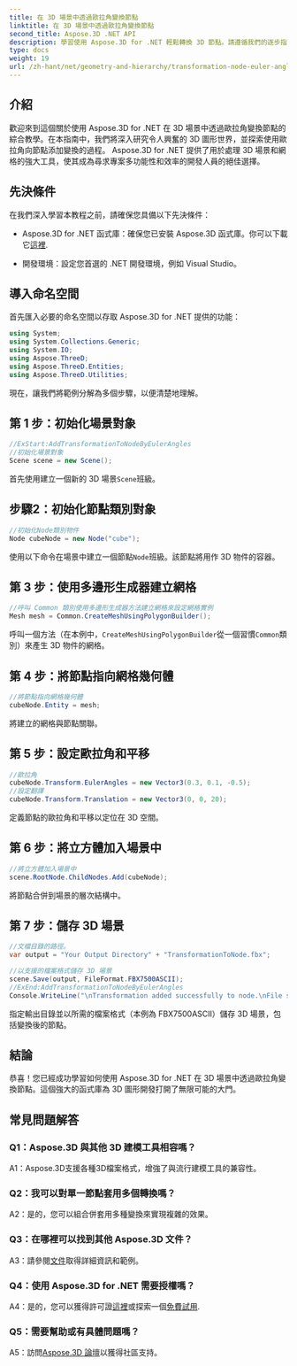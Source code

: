 ```yaml
---
title: 在 3D 場景中透過歐拉角變換節點
linktitle: 在 3D 場景中透過歐拉角變換節點
second_title: Aspose.3D .NET API
description: 學習使用 Aspose.3D for .NET 輕鬆轉換 3D 節點。請遵循我們的逐步指南，讓您的專案取得令人驚嘆的結果。
type: docs
weight: 19
url: /zh-hant/net/geometry-and-hierarchy/transformation-node-euler-angles/
---
```

## 介紹

歡迎來到這個關於使用 Aspose.3D for .NET 在 3D 場景中透過歐拉角變換節點的綜合教學。在本指南中，我們將深入研究令人興奮的 3D 圖形世界，並探索使用歐拉角向節點添加變換的過程。 Aspose.3D for .NET 提供了用於處理 3D 場景和網格的強大工具，使其成為尋求專案多功能性和效率的開發人員的絕佳選擇。

## 先決條件

在我們深入學習本教程之前，請確保您具備以下先決條件：

-  Aspose.3D for .NET 函式庫：確保您已安裝 Aspose.3D 函式庫。你可以下載它[這裡](https://releases.aspose.com/3d/net/).

- 開發環境：設定您首選的 .NET 開發環境，例如 Visual Studio。

## 導入命名空間

首先匯入必要的命名空間以存取 Aspose.3D for .NET 提供的功能：

```csharp
using System;
using System.Collections.Generic;
using System.IO;
using Aspose.ThreeD;
using Aspose.ThreeD.Entities;
using Aspose.ThreeD.Utilities;
```

現在，讓我們將範例分解為多個步驟，以便清楚地理解。

## 第 1 步：初始化場景對象

```csharp
//ExStart:AddTransformationToNodeByEulerAngles
//初始化場景對象
Scene scene = new Scene();
```

首先使用建立一個新的 3D 場景`Scene`班級。

## 步驟2：初始化節點類別對象

```csharp
//初始化Node類別物件
Node cubeNode = new Node("cube");
```

使用以下命令在場景中建立一個節點`Node`班級。該節點將用作 3D 物件的容器。

## 第 3 步：使用多邊形生成器建立網格

```csharp
//呼叫 Common 類別使用多邊形生成器方法建立網格來設定網格實例
Mesh mesh = Common.CreateMeshUsingPolygonBuilder(); 
```

呼叫一個方法（在本例中，`CreateMeshUsingPolygonBuilder`從一個習慣`Common`類別）來產生 3D 物件的網格。

## 第 4 步：將節點指向網格幾何體

```csharp
//將節點指向網格幾何體
cubeNode.Entity = mesh;
```

將建立的網格與節點關聯。

## 第 5 步：設定歐拉角和平移

```csharp
//歐拉角
cubeNode.Transform.EulerAngles = new Vector3(0.3, 0.1, -0.5);            
//設定翻譯
cubeNode.Transform.Translation = new Vector3(0, 0, 20);
```

定義節點的歐拉角和平移以定位在 3D 空間。

## 第 6 步：將立方體加入場景中

```csharp
//將立方體加入場景中
scene.RootNode.ChildNodes.Add(cubeNode);
```

將節點合併到場景的層次結構中。

## 第 7 步：儲存 3D 場景

```csharp
//文檔目錄的路徑。
var output = "Your Output Directory" + "TransformationToNode.fbx";

//以支援的檔案格式儲存 3D 場景
scene.Save(output, FileFormat.FBX7500ASCII);
//ExEnd:AddTransformationToNodeByEulerAngles
Console.WriteLine("\nTransformation added successfully to node.\nFile saved at " + output);
```

指定輸出目錄並以所需的檔案格式（本例為 FBX7500ASCII）儲存 3D 場景，包括變換後的節點。

## 結論

恭喜！您已經成功學習如何使用 Aspose.3D for .NET 在 3D 場景中透過歐拉角變換節點。這個強大的函式庫為 3D 圖形開發打開了無限可能的大門。

## 常見問題解答

### Q1：Aspose.3D 與其他 3D 建模工具相容嗎？

A1：Aspose.3D支援各種3D檔案格式，增強了與流行建模工具的兼容性。

### Q2：我可以對單一節點套用多個轉換嗎？

A2：是的，您可以組合併套用多種變換來實現複雜的效果。

### Q3：在哪裡可以找到其他 Aspose.3D 文件？

 A3：請參閱[文件](https://reference.aspose.com/3d/net/)取得詳細資訊和範例。

### Q4：使用 Aspose.3D for .NET 需要授權嗎？

 A4：是的，您可以獲得許可證[這裡](https://purchase.aspose.com/buy)或探索一個[免費試用](https://releases.aspose.com/).

### Q5：需要幫助或有具體問題嗎？

A5：訪問[Aspose.3D 論壇](https://forum.aspose.com/c/3d/18)以獲得社區支持。